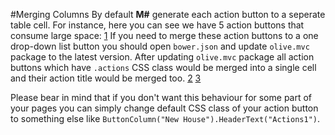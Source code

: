 #Merging Columns
By default **M#** generate each action button to a seperate table cell. For instance, here you can see we have 5 action buttons that consume large space:
[1](https://user-images.githubusercontent.com/1321544/46538501-16b4ef80-c8c1-11e8-8570-3c2ea3991f59.PNG)
If you need to merge these action buttons to a one drop-down list button you should open `bower.json` and update `olive.mvc` package to the latest version.
After updating `olive.mvc` package all action buttons which have `.actions` CSS class would be merged into a single cell and their action title would be merged too.
[2](https://user-images.githubusercontent.com/1321544/46538813-cdb16b00-c8c1-11e8-9f07-a1cf75289079.PNG)
[3](https://user-images.githubusercontent.com/1321544/46538827-d99d2d00-c8c1-11e8-83e3-bc95a0862ca5.PNG)

Please bear in mind that if you don't want this behaviour for some part of your pages you can simply change default CSS class of your action button to something else like `ButtonColumn("New House").HeaderText("Actions1")`.